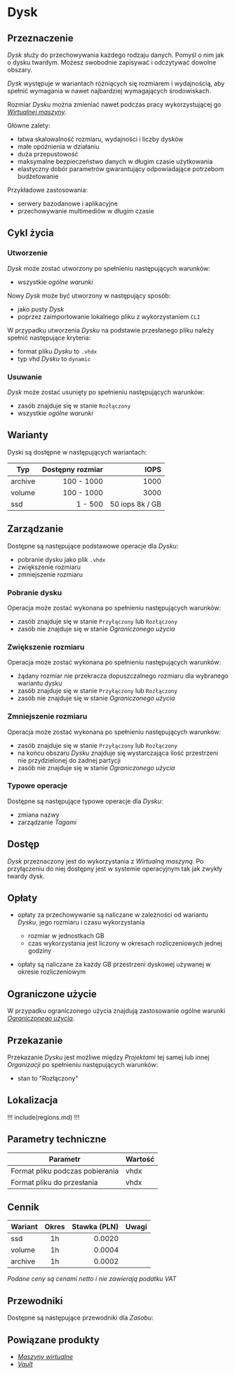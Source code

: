 # Dysk

## Przeznaczenie

*Dysk* służy do przechowywania każdego rodzaju danych. Pomyśl o nim jak o dysku twardym. Możesz swobodnie zapisywać i odczytywać dowolne obszary.
 
*Dysk* występuje w wariantach różniących się rozmiarem i wydajnością, aby spełnić wymagania w nawet najbardziej wymagających środowiskach.

Rozmiar *Dysku* można zmieniać nawet podczas pracy wykorzystującej go *[Wirtualnej maszyny](/resource/compute/virtual-machine.md)*.

Główne zalety:

* łatwa skalowalność rozmiaru, wydajności i liczby dysków
* małe opóźnienia w działaniu
* duża przepustowość 
* maksymalne bezpieczeństwo danych w długim czasie użytkowania
* elastyczny dobór parametrów gwarantujący odpowiadające potrzebom budżetowanie

Przykładowe zastosowania:

* serwery bazodanowe i aplikacyjne
* przechowywanie multimediów w długim czasie

## Cykl życia

### Utworzenie

*Dysk* może zostać utworzony po spełnieniu następujących warunków: 

 * wszystkie *ogólne warunki*

Nowy *Dysk* może być utworzony w następujący sposób:

* jako pusty *Dysk*
* poprzez zaimportowanie lokalnego pliku z wykorzystaniem `CLI`

W przypadku utworzenia *Dysku* na podstawie przesłanego pliku należy spełnić następujące kryteria:

* format pliku *Dysku* to `.vhdx`
* typ vhd *Dysku* to `dynamic`

### Usuwanie

*Dysk* może zostać usunięty po spełnieniu następujących warunków: 

* zasób znajduje się w stanie ```Rozłączony```
* wszystkie *ogólne warunki*

## Warianty

Dyski są dostępne w następujących wariantach:

Typ     | Dostępny rozmiar | IOPS
------- | ---------------: | ----:
archive |       100 - 1000 | 1000
volume  |       100 - 1000 | 3000
ssd     |          1 - 500 | 50 iops 8k / GB

## Zarządzanie

Dostępne są następujące podstawowe operacje dla *Dysku*:

* pobranie dysku jako plik `.vhdx`
* zwiększenie rozmiaru
* zmniejszenie rozmiaru

### Pobranie dysku

Operacja może zostać wykonana po spełnieniu następujących warunków: 

* zasób znajduje się w stanie ```Przyłączony``` lub ```Rozłączony```
* zasób nie znajduje się w stanie *Ograniczonego użycia*

### Zwiększenie rozmiaru

Operacja może zostać wykonana po spełnieniu następujących warunków: 

* żądany rozmiar nie przekracza dopuszczalnego rozmiaru dla wybranego wariantu dysku
* zasób znajduje się w stanie ```Przyłączony``` lub ```Rozłączony```
* zasób nie znajduje się w stanie *Ograniczonego użycia*

### Zmniejszenie rozmiaru

Operacja może zostać wykonana po spełnieniu następujących warunków: 

* zasób znajduje się w stanie ```Przyłączony``` lub ```Rozłączony```
* na końcu obszaru *Dysku* znajduje się wystarczająca ilość przestrzeni nie przydzielonej do żadnej partycji
* zasób nie znajduje się w stanie *Ograniczonego użycia*

### Typowe operacje

Dostępne są następujące typowe operacje dla *Dysku*:

* zmiana nazwy
* zarządzanie *Tagami*

## Dostęp

*Dysk* przeznaczony jest do wykorzystania z *Wirtualną maszyną*. Po przyłączeniu do niej dostępny jest w systemie operacyjnym tak jak zwykły twardy dysk.

## Opłaty

* opłaty za przechowywanie są naliczane w zależności od wariantu *Dysku*, jego rozmiaru i czasu wykorzystania

   * rozmiar w jednostkach GB
   * czas wykorzystania jest liczony w okresach rozliczeniowych jednej godziny

* opłaty są naliczane za każdy GB przestrzeni dyskowej używanej w okresie rozliczeniowym

## Ograniczone użycie

W przypadku ograniczonego użycia znajdują zastosowanie ogólne warunki *[Ograniczonego użycia](/platform/resource.md#ograniczone-uzycie)*.

## Przekazanie

Przekazanie *Dysku* jest możliwe między *Projektami* tej samej lub innej *Organizacji* po spełnieniu następujących warunków:

* stan to "Rozłączony"

## Lokalizacja

!!! include(regions.md) !!!

## Parametry techniczne

Parametr                        | Wartość
------------------------------- | -------
Format pliku podczas pobierania | vhdx
Format pliku do przesłania      | vhdx

## Cennik

Wariant   | Okres  | Stawka (PLN) | Uwagi
--------- | :----: | -----------: | :----:
ssd       |   1h   |       0.0020 | 
volume    |   1h   |       0.0004 | 
archive   |   1h   |       0.0002 | 

*Podane ceny są cenami netto i nie zawierają podatku VAT*

## Przewodniki

Dostępne są następujące przewodniki dla *Zasobu*:

<PageList path_re="guide/storage/disk/"/>
 
## Powiązane produkty

* *[Maszyny wirtualne](/resource/compute/virtual-machine.md)*
* *[Vault](/resource/storage/vault.md)*
